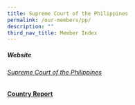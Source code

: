 ```yaml
---
title: Supreme Court of the Philippines
permalink: /our-members/pp/
description: ""
third_nav_title: Member Index
---
```

##### Website

###### [Supreme Court of the Philippines](https://sc.judiciary.gov.ph/)


#### [Country Report](/files/philippines_jdr%20country%20report%2001242022.pdf)



